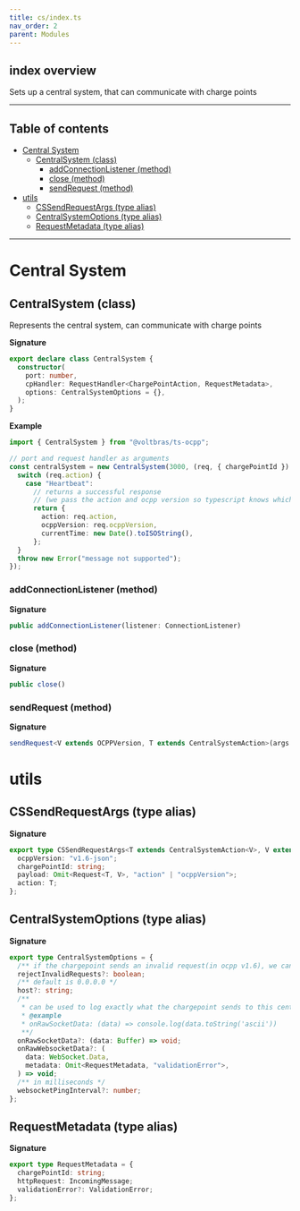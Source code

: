 ```yaml
---
title: cs/index.ts
nav_order: 2
parent: Modules
---
```


## index overview

Sets up a central system, that can communicate with charge points

---

<h2 class="text-delta">Table of contents</h2>

- [Central System](#central-system)
  - [CentralSystem (class)](#centralsystem-class)
    - [addConnectionListener (method)](#addconnectionlistener-method)
    - [close (method)](#close-method)
    - [sendRequest (method)](#sendrequest-method)
- [utils](#utils)
  - [CSSendRequestArgs (type alias)](#cssendrequestargs-type-alias)
  - [CentralSystemOptions (type alias)](#centralsystemoptions-type-alias)
  - [RequestMetadata (type alias)](#requestmetadata-type-alias)

---

# Central System

## CentralSystem (class)

Represents the central system, can communicate with charge points

**Signature**

```ts
export declare class CentralSystem {
  constructor(
    port: number,
    cpHandler: RequestHandler<ChargePointAction, RequestMetadata>,
    options: CentralSystemOptions = {},
  );
}
```

**Example**

```ts
import { CentralSystem } from "@voltbras/ts-ocpp";

// port and request handler as arguments
const centralSystem = new CentralSystem(3000, (req, { chargePointId }) => {
  switch (req.action) {
    case "Heartbeat":
      // returns a successful response
      // (we pass the action and ocpp version so typescript knows which fields are needed)
      return {
        action: req.action,
        ocppVersion: req.ocppVersion,
        currentTime: new Date().toISOString(),
      };
  }
  throw new Error("message not supported");
});
```

### addConnectionListener (method)

**Signature**

```ts
public addConnectionListener(listener: ConnectionListener)
```

### close (method)

**Signature**

```ts
public close()
```

### sendRequest (method)

**Signature**

```ts
sendRequest<V extends OCPPVersion, T extends CentralSystemAction>(args: CSSendRequestArgs<T, V>): EitherAsync<OCPPRequestError, Response<T, V>>
```

# utils

## CSSendRequestArgs (type alias)

**Signature**

```ts
export type CSSendRequestArgs<T extends CentralSystemAction<V>, V extends OCPPVersion> = {
  ocppVersion: "v1.6-json";
  chargePointId: string;
  payload: Omit<Request<T, V>, "action" | "ocppVersion">;
  action: T;
};
```

## CentralSystemOptions (type alias)

**Signature**

```ts
export type CentralSystemOptions = {
  /** if the chargepoint sends an invalid request(in ocpp v1.6), we can still forward it to the handler */
  rejectInvalidRequests?: boolean;
  /** default is 0.0.0.0 */
  host?: string;
  /**
   * can be used to log exactly what the chargepoint sends to this central system without any processing
   * @example
   * onRawSocketData: (data) => console.log(data.toString('ascii'))
   **/
  onRawSocketData?: (data: Buffer) => void;
  onRawWebsocketData?: (
    data: WebSocket.Data,
    metadata: Omit<RequestMetadata, "validationError">,
  ) => void;
  /** in milliseconds */
  websocketPingInterval?: number;
};
```

## RequestMetadata (type alias)

**Signature**

```ts
export type RequestMetadata = {
  chargePointId: string;
  httpRequest: IncomingMessage;
  validationError?: ValidationError;
};
```
